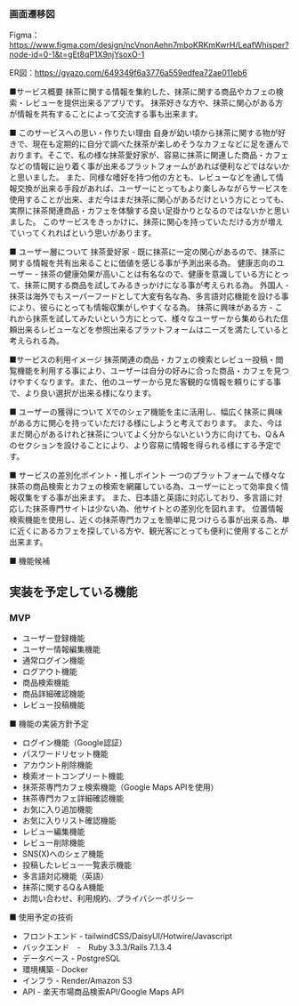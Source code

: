 ### 画面遷移図
Figma：https://www.figma.com/design/ncVnonAehn7mboKRKmKwrH/LeafWhisper?node-id=0-1&t=gEt8qP1X9njYsoxO-1

ER図：https://gyazo.com/649349f6a3776a559edfea72ae011eb6

■サービス概要
抹茶に関する情報を集約した、抹茶に関する商品やカフェの検索・レビューを提供出来るアプリです。
抹茶好きな方や、抹茶に関心がある方が情報を共有することによって交流する事も出来ます。

■ このサービスへの思い・作りたい理由
自身が幼い頃から抹茶に関する物が好きで、現在も定期的に自分で調べた抹茶が楽しめそうなカフェなどに足を運んでおります。そこで、私の様な抹茶愛好家が、容易に抹茶に関連した商品・カフェなどの情報に辿り着く事が出来るプラットフォームがあれば便利などではないかと思いました。
また、同様な嗜好を持つ他の方とも、レビューなどを通して情報交換が出来る手段があれば、ユーザーにとってもより楽しみながらサービスを使用することが出来、まだ今はまだ抹茶に関心があるだけという方にとっても、実際に抹茶関連商品・カフェを体験する良い足掛かりとなるのではないかと思いました。
このサービスをきっかけに、抹茶に関心を持っていただける方が増えていってくれればという思いがあります。

■ ユーザー層について
抹茶愛好家 - 既に抹茶に一定の関心があるので、抹茶に関する情報を共有出来ることに価値を感じる事が予測出来る為。
健康志向のユーザー - 抹茶の健康効果が高いことは有名なので、健康を意識している方にとって、抹茶に関する商品を試してみるきっかけになる事が考えられる為。
外国人 - 抹茶は海外でもスーパーフードとして大変有名な為、多言語対応機能を設ける事により、彼らにとっても情報収集がしやすくなる為。
抹茶に興味がある方 - これから抹茶を試してみたいという方にとって、様々なユーザーから集められた信頼出来るレビューなどを参照出来るプラットフォームはニーズを満たしていると考えられる為。

■サービスの利用イメージ
抹茶関連の商品・カフェの検索とレビュー投稿・閲覧機能を利用する事により、ユーザーは自分の好みに合った商品・カフェを見つけやすくなります。また、他のユーザーから見た客観的な情報を頼りにする事で、より良い選択が出来る様になります。

■ ユーザーの獲得について
Xでのシェア機能を主に活用し、幅広く抹茶に興味がある方に関心を持っていただける様にしようと考えております。
また、今はまだ関心があるけれど抹茶についてよく分からないという方に向けても、Q＆Aのセクションを設けることにより、より容易に情報を得られる様にする予定です。

■ サービスの差別化ポイント・推しポイント
一つのプラットフォームで様々な抹茶の商品検索とカフェの検索を網羅している為、ユーザーにとって効率良く情報収集をする事が出来ます。
また、日本語と英語に対応しており、多言語に対応した抹茶専門サイトは少ない為、他サイトとの差別化を図れます。
位置情報検索機能を使用し、近くの抹茶専門カフェを簡単に見つけらる事が出来る為、単に近くにあるカフェを探している方や、観光客にとっても便利に使用することが出来ます。

■ 機能候補
## 実装を予定している機能
### MVP
* ユーザー登録機能
* ユーザー情報編集機能
* 通常ログイン機能
* ログアウト機能
* 商品検索機能
* 商品詳細確認機能
* レビュー投稿機能

■ 機能の実装方針予定
* ログイン機能（Google認証）
* パスワードリセット機能
* アカウント削除機能
* 検索オートコンプリート機能
* 抹茶茶専門カフェ検索機能（Google Maps APIを使用）
* 抹茶専門カフェ詳細確認機能
* お気に入り追加機能
* お気に入りリスト確認機能
* レビュー編集機能
* レビュー削除機能
* SNS(X)へのシェア機能
* 投稿したレビュー一覧表示機能
* 多言語対応機能（英語）
* 抹茶に関するQ＆A機能
* お問い合わせ、利用規約、プライバシーポリシー

■ 使用予定の技術
* フロントエンド - tailwindCSS/DaisyUI/Hotwire/Javascript
* バックエンド　-　Ruby 3.3.3/Rails 7.1.3.4
* データベース - PostgreSQL
* 環境構築 - Docker
* インフラ - Render/Amazon S3
* API - 楽天市場商品検索API/Google Maps API